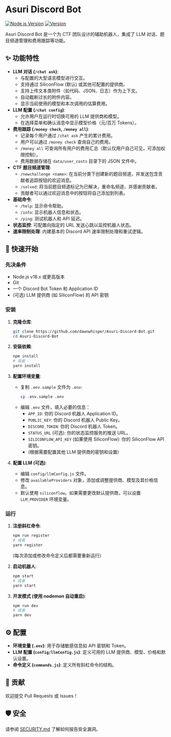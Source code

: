 # Asuri Discord Bot

[![Node.js Version](https://img.shields.io/badge/node-%3E%3D18.x-brightgreen.svg)](https://nodejs.org/)
[![Version](https://img.shields.io/badge/version-v1.3-blue.svg)]()

Asuri Discord Bot 是一个为 CTF 团队设计的辅助机器人，集成了 LLM 对话、题目频道管理和费用跟踪等功能。

## ✨ 功能特性

*   **LLM 对话 (`/chat ask`)**:
    *   与配置的大型语言模型进行交互。
    *   支持通过 SiliconFlow (默认) 或其他可配置的提供商。
    *   支持上传文本类附件（如代码、JSON、日志）作为上下文。
    *   自动截断过长的附件内容。
    *   显示当前使用的模型和本次调用的估算费用。
*   **LLM 配置 (`/chat config`)**:
    *   允许用户在运行时切换可用的 LLM 提供商和模型。
    *   在选择菜单和确认消息中显示模型价格（元/百万 Tokens）。
*   **费用跟踪 (`/money check`, `/money all`)**:
    *   记录每个用户通过 `/chat ask` 产生的累计费用。
    *   用户可以通过 `/money check` 查询自己的费用。
    *   `/money all` 可查询所有用户的费用汇总（默认仅用户自己可见，可添加权限控制）。
    *   费用数据存储在 `data/user_costs` 目录下的 JSON 文件中。
*   **CTF 题目频道管理**:
    *   `/newchallenge <name>`: 在当前分类下创建新的题目频道，并发送包含贡献者追踪按钮的欢迎消息。
    *   `/solved`: 将当前题目频道标记为已解决，重命名频道，并感谢贡献者。
    *   贡献者可以通过欢迎消息中的按钮将自己添加到列表。
*   **基础命令**:
    *   `/help`: 显示命令帮助。
    *   `/info`: 显示机器人信息和状态。
    *   `/ping`: 测试机器人和 API 延迟。
*   **状态监控**: 可配置向指定的 URL 发送心跳以监控机器人状态。
*   **速率限制处理**: 内建基本的 Discord API 速率限制处理和重试逻辑。

## 🚀 快速开始

### 先决条件

*   Node.js v18.x 或更高版本
*   Git
*   一个 Discord Bot Token 和 Application ID
*   (可选) LLM 提供商 (如 SiliconFlow) 的 API 密钥

### 安装

1.  **克隆仓库**:
    ```bash
    git clone https://github.com/dawnwhisper/Asuri-Discord-Bot.git
    cd Asuri-Discord-Bot
    ```

2.  **安装依赖**:
    ```bash
    npm install
    # 或者
    yarn install
    ```

3.  **配置环境变量**:
    *   复制 `.env.sample` 文件为 `.env`:
        ```bash
        cp .env.sample .env
        ```
    *   编辑 `.env` 文件，填入必要的信息：
        *   `APP_ID`: 你的 Discord 机器人 Application ID。
        *   `PUBLIC_KEY`: 你的 Discord 机器人 Public Key。
        *   `DISCORD_TOKEN`: 你的 Discord 机器人 Token。
        *   `STATUS_URL` (可选): 你的状态监控服务的推送 URL。
        *   `SILICONFLOW_API_KEY` (如果使用 SiliconFlow): 你的 SiliconFlow API 密钥。
        *   (根据需要配置其他 LLM 提供商的密钥和设置)

4.  **配置 LLM (可选)**:
    *   编辑 `config/llmConfig.js` 文件。
    *   修改 `availableProviders` 对象，添加或调整提供商、模型及其价格信息。
    *   默认使用 `siliconflow`。如果需要更改默认提供商，可以设置 `LLM_PROVIDER` 环境变量。

### 运行

1.  **注册斜杠命令**:
    ```bash
    npm run register
    # 或者
    yarn register
    ```
    (每次添加或修改命令定义后都需要重新运行)

2.  **启动机器人**:
    ```bash
    npm start
    # 或者
    yarn start
    ```

3.  **开发模式 (使用 nodemon 自动重启)**:
    ```bash
    npm run dev
    # 或者
    yarn dev
    ```

## ⚙️ 配置

*   **环境变量 (`.env`)**: 用于存储敏感信息如 API 密钥和 Token。
*   **LLM 配置 (`config/llmConfig.js`)**: 定义可用的 LLM 提供商、模型、价格和默认设置。
*   **命令定义 (`commands.js`)**: 定义所有斜杠命令的结构。

## 🤝 贡献

欢迎提交 Pull Requests 或 Issues！

## 🛡️ 安全

请参阅 [SECURITY.md](SECURITY.md) 了解如何报告安全漏洞。
